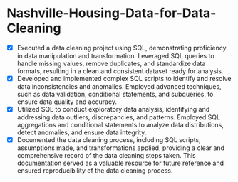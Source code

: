 # Nashville-Housing-Data-for-Data-Cleaning

- [x] Executed a data cleaning project using SQL, demonstrating proficiency in data manipulation and transformation. Leveraged SQL queries to handle missing values, remove duplicates, and standardize data formats, resulting in a clean and consistent dataset ready for analysis.
- [x] Developed and implemented complex SQL scripts to identify and resolve data inconsistencies and anomalies. Employed advanced techniques, such as data validation, conditional statements, and subqueries, to ensure data quality and accuracy.
- [x] Utilized SQL to conduct exploratory data analysis, identifying and addressing data outliers, discrepancies, and patterns. Employed SQL aggregations and conditional statements to analyze data distributions, detect anomalies, and ensure data integrity.
- [x] Documented the data cleaning process, including SQL scripts, assumptions made, and transformations applied, providing a clear and comprehensive record of the data cleaning steps taken. This documentation served as a valuable resource for future reference and ensured reproducibility of the data cleaning process.
